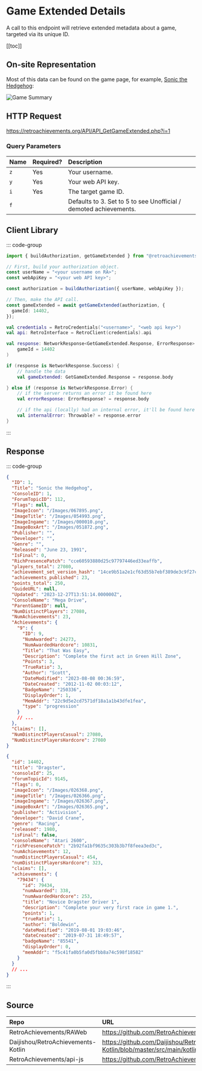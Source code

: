 <script setup>
import SampleRequest from '../components/SampleRequest.vue';
</script>

# Game Extended Details

A call to this endpoint will retrieve extended metadata about a game, targeted via its unique ID.

[[toc]]

## On-site Representation

Most of this data can be found on the game page, for example, [Sonic the Hedgehog](https://retroachievements.org/game/1):

![Game Summary](/game-summary.png)

## HTTP Request

<SampleRequest httpVerb="GET">https://retroachievements.org/API/API_GetGameExtended.php?i=1</SampleRequest>

### Query Parameters

| Name | Required? | Description                                                       |
|:-----|:----------|:------------------------------------------------------------------|
| `z`  | Yes       | Your username.                                                    |
| `y`  | Yes       | Your web API key.                                                 |
| `i`  | Yes       | The target game ID.                                               |
| `f`  |           | Defaults to 3. Set to 5 to see Unofficial / demoted achievements. |

## Client Library

::: code-group

```ts [NodeJS]
import { buildAuthorization, getGameExtended } from "@retroachievements/api";

// First, build your authorization object.
const userName = "<your username on RA>";
const webApiKey = "<your web API key>";

const authorization = buildAuthorization({ userName, webApiKey });

// Then, make the API call.
const gameExtended = await getGameExtended(authorization, {
  gameId: 14402,
});
```

```kotlin [Kotlin]
val credentials = RetroCredentials("<username>", "<web api key>")
val api: RetroInterface = RetroClient(credentials).api

val response: NetworkResponse<GetGameExtended.Response, ErrorResponse> = api.getGameExtended(
    gameId = 14402
)

if (response is NetworkResponse.Success) {
    // handle the data
    val gameExtended: GetGameExtended.Response = response.body

} else if (response is NetworkResponse.Error) {
    // if the server returns an error it be found here
    val errorResponse: ErrorResponse? = response.body

    // if the api (locally) had an internal error, it'll be found here
    val internalError: Throwable? = response.error
}
```

:::

## Response

::: code-group

```json [HTTP Response]
{
  "ID": 1,
  "Title": "Sonic the Hedgehog",
  "ConsoleID": 1,
  "ForumTopicID": 112,
  "Flags": null,
  "ImageIcon": "/Images/067895.png",
  "ImageTitle": "/Images/054993.png",
  "ImageIngame": "/Images/000010.png",
  "ImageBoxArt": "/Images/051872.png",
  "Publisher": "",
  "Developer": "",
  "Genre": "",
  "Released": "June 23, 1991",
  "IsFinal": 0,
  "RichPresencePatch": "cce60593880d25c97797446ed33eaffb",
  "players_total": 27080,
  "achievement_set_version_hash": "14ce9b51a2e1cf63d55b7ebf389de3c9f27c564b33f5b9a8e17836af2a61bfcd",
  "achievements_published": 23,
  "points_total": 250,
  "GuideURL": null,
  "Updated": "2023-12-27T13:51:14.000000Z",
  "ConsoleName": "Mega Drive",
  "ParentGameID": null,
  "NumDistinctPlayers": 27080,
  "NumAchievements": 23,
  "Achievements": {
    "9": {
      "ID": 9,
      "NumAwarded": 24273,
      "NumAwardedHardcore": 10831,
      "Title": "That Was Easy",
      "Description": "Complete the first act in Green Hill Zone",
      "Points": 3,
      "TrueRatio": 3,
      "Author": "Scott",
      "DateModified": "2023-08-08 00:36:59",
      "DateCreated": "2012-11-02 00:03:12",
      "BadgeName": "250336",
      "DisplayOrder": 1,
      "MemAddr": "22c9d5e2cd7571df18a1a1b43dfe1fea",
      "type": "progression"
    }
    // ...
  },
  "Claims": [],
  "NumDistinctPlayersCasual": 27080,
  "NumDistinctPlayersHardcore": 27080
}
```

```json [NodeJS]
{
  "id": 14402,
  "title": "Dragster",
  "consoleId": 25,
  "forumTopicId": 9145,
  "flags": 0,
  "imageIcon": "/Images/026368.png",
  "imageTitle": "/Images/026366.png",
  "imageIngame": "/Images/026367.png",
  "imageBoxArt": "/Images/026365.png",
  "publisher": "Activision",
  "developer": "David Crane",
  "genre": "Racing",
  "released": 1980,
  "isFinal": false,
  "consoleName": "Atari 2600",
  "richPresencePatch": "2b92fa1bf9635c303b3b7f8feea3ed3c",
  "numAchievements": 12,
  "numDistinctPlayersCasual": 454,
  "numDistinctPlayersHardcore": 323,
  "claims": [],
  "achievements": {
    "79434": {
      "id": 79434,
      "numAwarded": 338,
      "numAwardedHardcore": 253,
      "title": "Novice Dragster Driver 1",
      "description": "Complete your very first race in game 1.",
      "points": 1,
      "trueRatio": 1,
      "author": "Boldewin",
      "dateModified": "2019-08-01 19:03:46",
      "dateCreated": "2019-07-31 18:49:57",
      "badgeName": "85541",
      "displayOrder": 0,
      "memAddr": "f5c41fa0b5fa0d5fbb8a74c598f18582"
    }
  }
  // ...
}
```

:::

## Source

| Repo                               | URL                                                                                                                      |
|:-----------------------------------|:-------------------------------------------------------------------------------------------------------------------------|
| RetroAchievements/RAWeb            | https://github.com/RetroAchievements/RAWeb/blob/master/public/API/API_GetGameExtended.php                                |
| Daijishou/RetroAchievements-Kotlin | https://github.com/Daijishou/RetroAchievements-Kotlin/blob/master/src/main/kotlin/retroachivements/api/RetroInterface.kt |
| RetroAchievements/api-js           | https://github.com/RetroAchievements/api-js/blob/main/src/game/getGameExtended.ts                                        |
